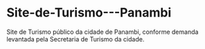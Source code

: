 # Site-de-Turismo---Panambi
Site de Turismo público da cidade de Panambi, conforme demanda levantada pela Secretaria de Turismo da cidade.
